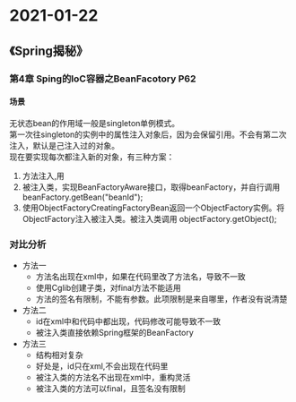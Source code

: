# 2021-01-22

## 《Spring揭秘》

### 第4章 Sping的IoC容器之BeanFacotory P62

#### 场景

无状态bean的作用域一般是singleton单例模式。  
第一次往singleton的实例中的属性注入对象后，因为会保留引用。不会有第二次注入，默认是己注入过的对象。  
现在要实现每次都注入新的对象，有三种方案：  

1. 方法注入,用<lookup-method name="methodName" bean="beanId" />
2. 被注入类，实现BeanFactoryAware接口，取得beanFactory，并自行调用beanFactory.getBean("beanId");
3. 使用ObjectFactoryCreatingFactoryBean返回一个ObjectFactory实例。将ObjectFactory注入被注入类。被注入类调用 objectFactory.getObject();

### 对比分析

* 方法一
  + 方法名出现在xml中，如果在代码里改了方法名，导致不一致
  + 使用Cglib创建子类，对final方法不能适用
  + 方法的签名有限制，不能有参数。此项限制是来自哪里，作者没有说清楚
* 方法二
  + id在xml中和代码中都出现，代码修改可能导致不一致
  + 被注入类直接依赖Spring框架的BeanFactory
* 方法三
  + 结构相对复杂
  + 好处是，id只在xml,不会出现在代码里
  + 被注入类的方法名不出现在xml中，重构灵活
  + 被注入类的方法可以final，且签名没有限制

